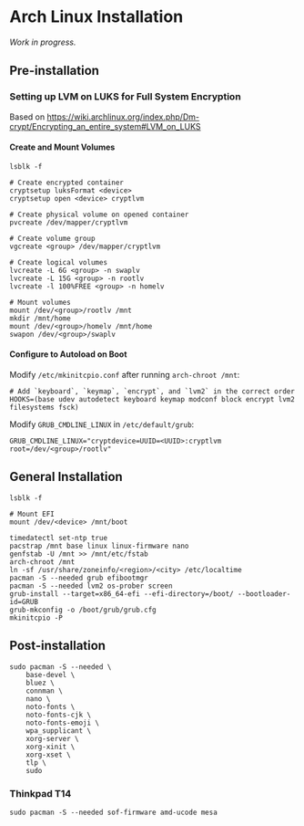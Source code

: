 # Arch Linux Installation

_Work in progress._


## Pre-installation

### Setting up LVM on LUKS for Full System Encryption

Based on https://wiki.archlinux.org/index.php/Dm-crypt/Encrypting_an_entire_system#LVM_on_LUKS

#### Create and Mount Volumes

```
lsblk -f

# Create encrypted container
cryptsetup luksFormat <device>
cryptsetup open <device> cryptlvm

# Create physical volume on opened container
pvcreate /dev/mapper/cryptlvm

# Create volume group
vgcreate <group> /dev/mapper/cryptlvm

# Create logical volumes
lvcreate -L 6G <group> -n swaplv
lvcreate -L 15G <group> -n rootlv
lvcreate -l 100%FREE <group> -n homelv

# Mount volumes
mount /dev/<group>/rootlv /mnt
mkdir /mnt/home
mount /dev/<group>/homelv /mnt/home
swapon /dev/<group>/swaplv
```

#### Configure to Autoload on Boot

Modify `/etc/mkinitcpio.conf` after running `arch-chroot /mnt`:

```
# Add `keyboard`, `keymap`, `encrypt`, and `lvm2` in the correct order
HOOKS=(base udev autodetect keyboard keymap modconf block encrypt lvm2 filesystems fsck)
```

Modify `GRUB_CMDLINE_LINUX` in `/etc/default/grub`:

```
GRUB_CMDLINE_LINUX="cryptdevice=UUID=<UUID>:cryptlvm root=/dev/<group>/rootlv"
```


## General Installation

```
lsblk -f

# Mount EFI
mount /dev/<device> /mnt/boot

timedatectl set-ntp true
pacstrap /mnt base linux linux-firmware nano
genfstab -U /mnt >> /mnt/etc/fstab
arch-chroot /mnt
ln -sf /usr/share/zoneinfo/<region>/<city> /etc/localtime
pacman -S --needed grub efibootmgr
pacman -S --needed lvm2 os-prober screen
grub-install --target=x86_64-efi --efi-directory=/boot/ --bootloader-id=GRUB
grub-mkconfig -o /boot/grub/grub.cfg
mkinitcpio -P
```


## Post-installation

```
sudo pacman -S --needed \
    base-devel \
    bluez \
    connman \
    nano \
    noto-fonts \
    noto-fonts-cjk \
    noto-fonts-emoji \
    wpa_supplicant \
    xorg-server \
    xorg-xinit \
    xorg-xset \
    tlp \
    sudo
```

### Thinkpad T14

```
sudo pacman -S --needed sof-firmware amd-ucode mesa
```

